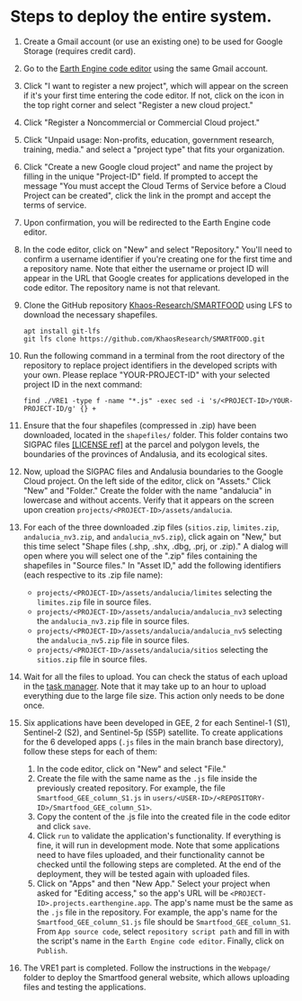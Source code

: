 # Steps to deploy the entire system.

1. Create a Gmail account (or use an existing one) to be used for Google Storage (requires credit card).
2. Go to the [Earth Engine code editor](https://code.earthengine.google.com/) using the same Gmail account.
3. Click "I want to register a new project", which will appear on the screen if it's your first time entering the code editor. If not, click on the icon in the top right corner and select "Register a new cloud project."
4. Click "Register a Noncommercial or Commercial Cloud project."
5. Click "Unpaid usage: Non-profits, education, government research, training, media." and select a "project type" that fits your organization.
6. Click "Create a new Google cloud project" and name the project by filling in the unique "Project-ID" field. If prompted to accept the message "You must accept the Cloud Terms of Service before a Cloud Project can be created", click the link in the prompt and accept the terms of service.
7. Upon confirmation, you will be redirected to the Earth Engine code editor.
8. In the code editor, click on "New" and select "Repository." You'll need to confirm a username identifier if you're creating one for the first time and a repository name. Note that either the username or project ID will appear in the URL that Google creates for applications developed in the code editor. The repository name is not that relevant.
9. Clone the GitHub repository [Khaos-Research/SMARTFOOD](https://github.com/KhaosResearch/SMARTFOOD) using LFS to download the necessary shapefiles.

    ```
    apt install git-lfs
    git lfs clone https://github.com/KhaosResearch/SMARTFOOD.git
    ```
    
10. Run the following command in a terminal from the root directory of the repository to replace project identifiers in the developed scripts with your own. Please replace "YOUR-PROJECT-ID" with your selected project ID in the next command:

    ```
    find ./VRE1 -type f -name "*.js" -exec sed -i 's/<PROJECT-ID>/YOUR-PROJECT-ID/g' {} +
    ```

11. Ensure that the four shapefiles (compressed in .zip) have been downloaded, located in the `shapefiles/` folder. This folder contains two SIGPAC files [[LICENSE ref]](https://www.juntadeandalucia.es/organismos/agriculturapescaaguaydesarrollorural/servicios/sigpac/visor/paginas/sigpac-descarga-informacion-geografica-shapes-provincias.html) at the parcel and polygon levels, the boundaries of the provinces of Andalusia, and its ecological sites.
12. Now, upload the SIGPAC files and Andalusia boundaries to the Google Cloud project. On the left side of the editor, click on "Assets." Click "New" and "Folder." Create the folder with the name "andalucia" in lowercase and without accents. Verify that it appears on the screen upon creation `projects/<PROJECT-ID>/assets/andalucia`.
13. For each of the three downloaded .zip files (`sitios.zip`, `limites.zip`, `andalucia_nv3.zip`, and `andalucia_nv5.zip`), click again on "New," but this time select "Shape files (.shp, .shx, .dbg, .prj, or .zip)." A dialog will open where you will select one of the ".zip" files containing the shapefiles in "Source files." In "Asset ID," add the following identifiers (each respective to its .zip file name):
    - `projects/<PROJECT-ID>/assets/andalucia/limites` selecting the `limites.zip` file in source files.
    - `projects/<PROJECT-ID>/assets/andalucia/andalucia_nv3` selecting the `andalucia_nv3.zip` file in source files.
    - `projects/<PROJECT-ID>/assets/andalucia/andalucia_nv5` selecting the `andalucia_nv5.zip` file in source files.
    - `projects/<PROJECT-ID>/assets/andalucia/sitios` selecting the `sitios.zip` file in source files.
14. Wait for all the files to upload. You can check the status of each upload in the [task manager](https://code.earthengine.google.com/tasks). Note that it may take up to an hour to upload everything due to the large file size. This action only needs to be done once.
15. Six applications have been developed in GEE, 2 for each Sentinel-1 (S1), Sentinel-2 (S2), and Sentinel-5p (S5P) satellite. To create applications for the 6 developed apps (`.js` files in the main branch base directory), follow these steps for each of them:
    1. In the code editor, click on "New" and select "File."
    2. Create the file with the same name as the `.js` file inside the previously created repository. For example, the file `Smartfood_GEE_column_S1.js` in `users/<USER-ID>/<REPOSITORY-ID>/Smartfood_GEE_column_S1>`.
    3. Copy the content of the .js file into the created file in the code editor and click `save`.
    4. Click `run` to validate the application's functionality. If everything is fine, it will run in development mode. Note that some applications need to have files uploaded, and their functionality cannot be checked until the following steps are completed. At the end of the deployment, they will be tested again with uploaded files.
    5. Click on "Apps" and then "New App." Select your project when asked for "Editing access," so the app's URL will be `<PROJECT-ID>.projects.earthengine.app`. The app's name must be the same as the `.js` file in the repository. For example, the app's name for the `Smartfood_GEE_column_S1.js` file should be `Smartfood_GEE_column_S1`. From `App source code`, select `repository script path` and fill in with the script's name in the `Earth Engine code editor`. Finally, click on `Publish`.
16. The VRE1 part is completed. Follow the instructions in the `Webpage/` folder to deploy the Smartfood general website, which allows uploading files and testing the applications.
